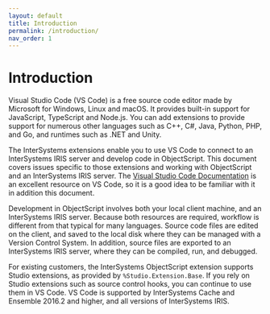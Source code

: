 ```yaml
---
layout: default
title: Introduction
permalink: /introduction/
nav_order: 1
---
```

# Introduction

Visual Studio Code (VS Code) is a free source code editor made by Microsoft for Windows, Linux and macOS. It provides built-in support for JavaScript, TypeScript and Node.js. You can add extensions to provide support for numerous other languages such as C++, C#, Java, Python, PHP, and Go, and runtimes such as .NET and Unity.

The InterSystems extensions enable you to use VS Code to connect to an InterSystems IRIS server and develop code in ObjectScript. This document covers issues specific to those extensions and working with ObjectScript and an InterSystems IRIS server. The [Visual Studio Code Documentation](https://code.visualstudio.com/docs) is an excellent resource on VS Code, so it is a good idea to be familiar with it in addition this document.

Development in ObjectScript involves both your local client machine, and an InterSystems IRIS server. Because both resources are required, workflow is different from that typical for many languages. Source code files are edited on the client, and saved to the local disk where they can be managed with a Version Control System. In addition, source files are exported to an InterSystems IRIS server, where they can be compiled, run, and debugged.

For existing customers, the InterSystems ObjectScript extension supports Studio extensions, as provided by `%Studio.Extension.Base`. If you rely on Studio extensions such as source control hooks, you can continue to use them in VS Code. VS Code is supported by InterSystems Cache and Ensemble 2016.2 and higher, and all versions of InterSystems IRIS.
